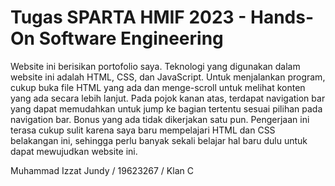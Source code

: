 # Tugas SPARTA HMIF 2023 - Hands-On Software Engineering
Website ini berisikan portofolio saya. Teknologi yang digunakan dalam website ini adalah HTML, CSS, dan JavaScript. Untuk menjalankan program, cukup buka file HTML yang ada dan menge-scroll untuk melihat konten yang ada secara lebih lanjut. Pada pojok kanan atas, terdapat navigation bar yang dapat memudahkan untuk jump ke bagian tertentu sesuai pilihan pada navigation bar. Bonus yang ada tidak dikerjakan satu pun. Pengerjaan ini terasa cukup sulit karena saya baru mempelajari HTML dan CSS belakangan ini, sehingga perlu banyak sekali belajar hal baru dulu untuk dapat mewujudkan website ini.

Muhammad Izzat Jundy / 19623267 / Klan C
